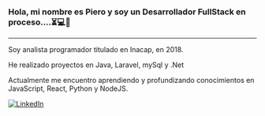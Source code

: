 ### Hola, mi nombre es Piero y soy un Desarrollador FullStack en proceso....⏳💻👋
---------------------------------------------------------------------------------

Soy analista programador titulado en Inacap, en 2018.

He realizado proyectos en Java, Laravel, mySql y .Net

Actualmente me encuentro aprendiendo y profundizando conocimientos en JavaScript, React, Python y NodeJS.


[![LinkedIn](https://img.shields.io/badge/linkedin-%230077B5.svg?style=for-the-badge&logo=linkedin&logoColor=white)](https://www.linkedin.com/in/pierocr/)

